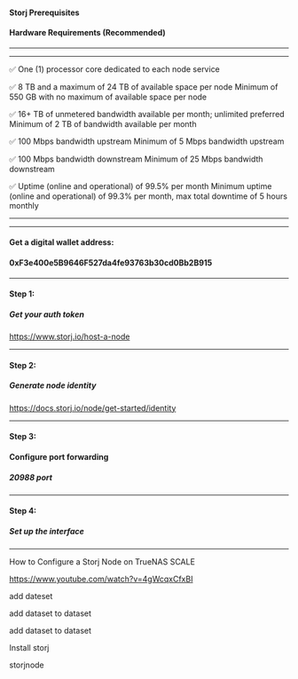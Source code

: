 #### Storj Prerequisites
#### Hardware Requirements (Recommended)

---
---

✅ One (1) processor core dedicated to each node service

✅ 8 TB and a maximum of 24 TB of available space per node Minimum of 550 GB with no maximum of available space per node

✅ 16+ TB of unmetered bandwidth available per month; unlimited preferred Minimum of 2 TB of bandwidth available per month

✅ 100 Mbps bandwidth upstream Minimum of 5 Mbps bandwidth upstream

✅ 100 Mbps bandwidth downstream Minimum of 25 Mbps bandwidth downstream

✅ Uptime (online and operational) of 99.5% per month Minimum uptime (online and operational) of 99.3% per month, max total downtime of 5 hours monthly

---
---

#### Get a digital wallet address:
#### 0xF3e400e5B9646F527da4fe93763b30cd0Bb2B915

---

#### Step 1:
##### Get your auth token
https://www.storj.io/host-a-node

---

#### Step 2:
##### Generate node identity
https://docs.storj.io/node/get-started/identity


---

#### Step 3:
#### Configure port forwarding
##### 20988 port

---

#### Step 4:
##### Set up the interface

---







How to Configure a Storj Node on TrueNAS SCALE

https://www.youtube.com/watch?v=4gWcqxCfxBI



add dateset

<storj-node>

add <config> dataset to <storj-node> dataset

add <identity> dataset to <storj-node> dataset



Install storj

storjnode






